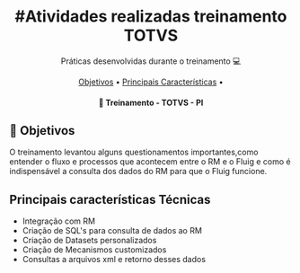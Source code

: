 <h1 align="center">
    #Atividades realizadas treinamento TOTVS
</h1>
<p align="center"> Práticas desenvolvidas durante o treinamento  💻 </p>

<p align="center">
 <a href="#objective">Objetivos</a> •
 <a href="#character">Principais Características</a> • 
</p>

<h4 align="center"> 
	🎨 Treinamento - TOTVS - PI
</h4>

<h2 id="objective" > 🎯 Objetivos </h2>

O treinamento levantou alguns questionamentos importantes,como entender o fluxo e processos que acontecem entre o RM e o Fluig e como é indispensável a consulta dos dados do RM para que o Fluig funcione.

<h2 id="character">Principais características Técnicas</h2>

* Integração com RM
* Criação de SQL's para consulta de dados ao RM
* Criação de Datasets personalizados
* Criação de Mecanismos customizados
* Consultas a arquivos xml e retorno desses dados
